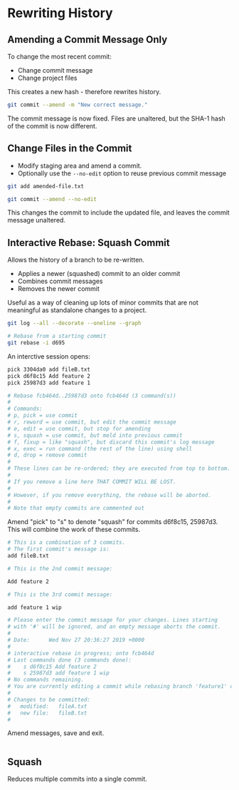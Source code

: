 # Rewriting History

Amending a Commit Message Only
------------------------------
To change the most recent commit:

* Change commit message
* Change project files

This creates a new hash - therefore rewrites history.

```bash
git commit --amend -m "New correct message."
```
The commit message is now fixed. Files are unaltered, but the SHA-1 hash of the commit is now different.

Change Files in the Commit
--------------------------
* Modify staging area and amend a commit.
* Optionally use the `--no-edit` option to reuse previous commit message

```bash
git add amended-file.txt

git commit --amend --no-edit
```
This changes the commit to include the updated file, and leaves the commit message unaltered.

Interactive Rebase: Squash Commit
---------------------------------
Allows the history of a branch to be re-written.

* Applies a newer (squashed) commit to an older commit
* Combines commit messages
* Removes the newer commit

Useful as a way of cleaning up lots of minor commits that are not meaningful as standalone changes to a project.

```bash
git log --all --decorate --oneline --graph

# Rebase from a starting commit
git rebase -i d695
```

An interctive session opens:

```bash
pick 3304da0 add fileB.txt
pick d6f8c15 Add feature 2
pick 25987d3 add feature 1

# Rebase fcb464d..25987d3 onto fcb464d (3 command(s))
#
# Commands:
# p, pick = use commit
# r, reword = use commit, but edit the commit message
# e, edit = use commit, but stop for amending
# s, squash = use commit, but meld into previous commit
# f, fixup = like "squash", but discard this commit's log message
# x, exec = run command (the rest of the line) using shell
# d, drop = remove commit
#
# These lines can be re-ordered; they are executed from top to bottom.
#
# If you remove a line here THAT COMMIT WILL BE LOST.
#
# However, if you remove everything, the rebase will be aborted.
#
# Note that empty commits are commented out
```

Amend "pick" to "s" to denote "squash" for commits d6f8c15, 25987d3. This will combine the work of these commits.

```bash
# This is a combination of 3 commits.
# The first commit's message is:
add fileB.txt

# This is the 2nd commit message:

Add feature 2

# This is the 3rd commit message:

add feature 1 wip

# Please enter the commit message for your changes. Lines starting
# with '#' will be ignored, and an empty message aborts the commit.
#
# Date:      Wed Nov 27 20:36:27 2019 +0000
#
# interactive rebase in progress; onto fcb464d
# Last commands done (3 commands done):
#    s d6f8c15 Add feature 2
#    s 25987d3 add feature 1 wip
# No commands remaining.
# You are currently editing a commit while rebasing branch 'feature1' on 'fcb464d'.
#
# Changes to be committed:
#	modified:   fileA.txt
#	new file:   fileB.txt
#
```
Amend messages, save and exit. 

```bash

```

Squash
------
Reduces multiple commits into a single commit.

